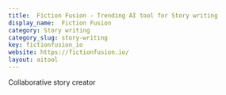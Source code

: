 ```yaml
---
title:  Fiction Fusion - Trending AI tool for Story writing
display_name:  Fiction Fusion
category: Story writing
category_slug: story-writing
key: fictionfusion_io
website: https://fictionfusion.io/
layout: aitool
---
```


Collaborative story creator
